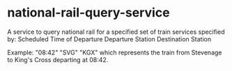 # national-rail-query-service

A service to query national rail for a specified set of train services specified by:
  Scheduled Time of Departure
  Departure Station
  Destination Station
  
Example:
  "08:42" "SVG" "KGX" which represents the train from Stevenage to King's Cross departing at 08:42.

